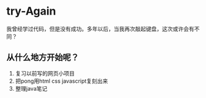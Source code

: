 # try-Again
我曾经学过代码，但是没有成功。多年以后，当我再次敲起键盘，这次或许会有不同？


## 从什么地方开始呢？
1. 复习以前写的网页小项目
2. 把pong用html css javascript复刻出来
3. 整理java笔记
